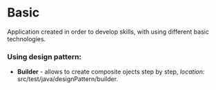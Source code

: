 # Basic
Application created in order to develop skills, with using different basic technologies. 

### Using design pattern:
* **Builder** - allows to create composite ojects step by step, _location:_ src/test/java/designPattern/builder.
